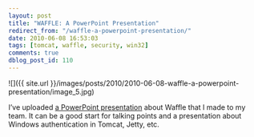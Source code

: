 ```yaml
---
layout: post
title: "WAFFLE: A PowerPoint Presentation"
redirect_from: "/waffle-a-powerpoint-presentation/"
date: 2010-06-08 16:53:03
tags: [tomcat, waffle, security, win32]
comments: true
dblog_post_id: 110
---
```

![]({{ site.url }}/images/posts/2010/2010-06-08-waffle-a-powerpoint-presentation/image_5.jpg)

I’ve uploaded [a PowerPoint presentation](https://www.slideshare.net/dblockdotorg/single-signon-with-waffle) about Waffle that I made to my team. It can be a good start for talking points and a presentation about Windows authentication in Tomcat, Jetty, etc.

